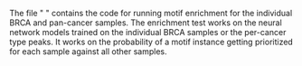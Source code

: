 The file " " contains the code for running motif enrichment for the individual BRCA and pan-cancer samples. The enrichment test works on the neural network models trained on the individual BRCA samples or the per-cancer type peaks. It works on the probability of a motif instance getting prioritized for each sample against all other samples.

